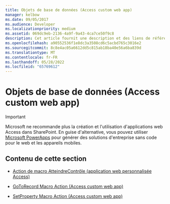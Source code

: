 ```yaml
---
title: Objets de base de données (Access custom web app)
manager: kelbow
ms.date: 09/05/2017
ms.audience: Developer
ms.localizationpriority: medium
ms.assetid: 069dc9eb-2136-4a9f-9a43-4ca7ce50f9c8
description: Cet article fournit une description et des liens de référence pour les objets de base de données (accéder à une application web personnalisée).
ms.openlocfilehash: a90552536f1e8dc3a3508cd6c5acbd765c3016e2
ms.sourcegitcommit: 8c8e4ac05a6612dd5c815ab18ba40e56a6ba839d
ms.translationtype: MT
ms.contentlocale: fr-FR
ms.lasthandoff: 05/28/2022
ms.locfileid: "65769612"
---
```

# <a name="database-objects-access-custom-web-app"></a>Objets de base de données (Access custom web app)

> [!IMPORTANT]
> Microsoft ne recommande plus la création et l'utilisation d'applications web Access dans SharePoint. En guise d'alternative, vous pouvez utiliser [Microsoft PowerApps](https://powerapps.microsoft.com/) pour générer des solutions d'entreprise sans code pour le web et les appareils mobiles. 
  
## <a name="in-this-section"></a>Contenu de cette section

- [Action de macro AtteindreContrôle (application web personnalisée Access)](gotocontrol-macro-action-access-custom-web-app.md)
    
- [GoToRecord Macro Action (Access custom web app)](gotorecord-macro-action-access-custom-web-app.md)
    
- [SetProperty Macro Action (Access custom web app)](setproperty-macro-action-access-custom-web-app.md)
    

